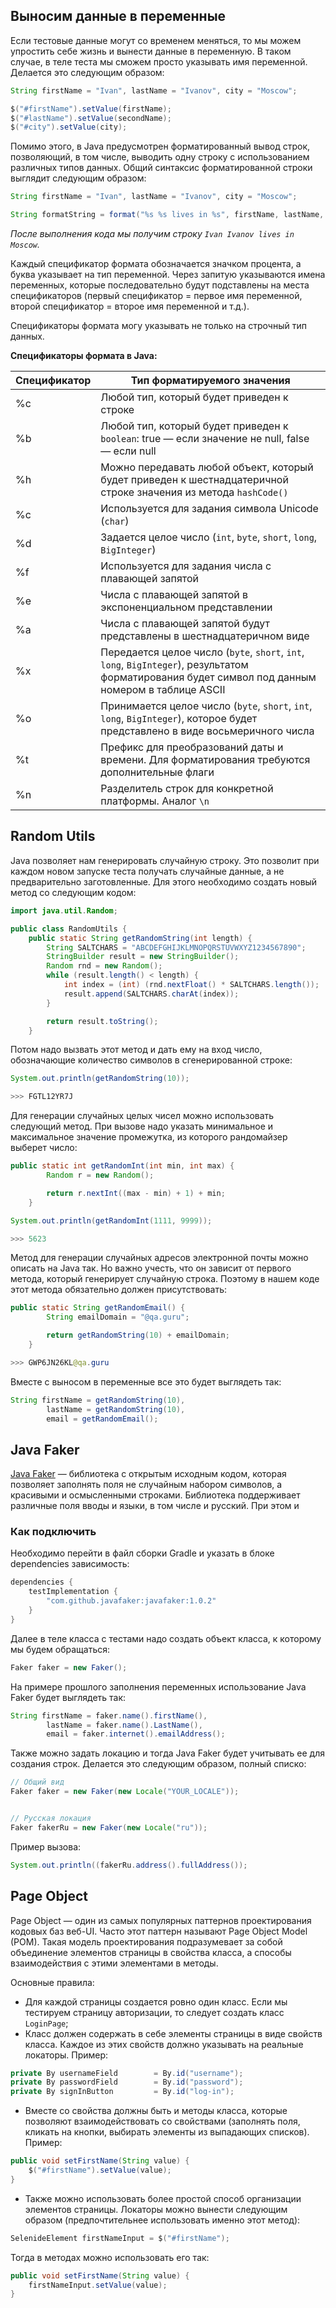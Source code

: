 ## Выносим данные в переменные 
Если тестовые данные могут со временем меняться, то мы можем упростить себе жизнь и вынести данные в переменную. В таком случае, в теле теста мы сможем просто указывать имя переменной. Делается это следующим образом:

```java
String firstName = "Ivan", lastName = "Ivanov", city = "Moscow";

$("#firstName").setValue(firstName);
$("#lastName").setValue(secondName);
$("#city").setValue(city);
```
Помимо этого, в Java предусмотрен форматированный вывод строк, позволяющий, в том числе, выводить одну строку с использованием различных типов данных. Общий синтаксис форматированной строки выглядит следующим образом: 

```java
String firstName = "Ivan", lastName = "Ivanov", city = "Moscow";

String formatString = format("%s %s lives in %s", firstName, lastName, city);
```
*После выполнения кода мы получим строку `Ivan Ivanov lives in Moscow`.*

Каждый спецификатор формата обозначается значком процента, а буква указывает на тип переменной. Через запитую указываются имена переменных, которые последовательно будут подставлены на места спецификаторов (первый спецификатор = первое имя переменной, второй спецификатор = второе имя переменной и т.д.).

Спецификаторы формата могу указывать не только на строчный тип данных. 

**Спецификаторы формата в Java:**

Спецификатор | 	Тип форматируемого значения
------       | ------
%c           | Любой тип, который будет приведен к строке
%b           | Любой тип, который будет приведен к `boolean`: true — если значение не null, false — если null
%h           | Можно передавать любой объект, который будет приведен к шестнадцатеричной строке значения из метода `hashCode()`
%c           | Используется для задания символа Unicode (`char`)
%d           | Задается целое число (`int`, `byte`, `short`, `long`, `BigInteger`)
%f           | Используется для задания числа с плавающей запятой
%e           | Числа с плавающей запятой в экспоненциальном представлении
%a           |Числа с плавающей запятой будут представлены в шестнадцатеричном виде
%x           | Передается целое число (`byte`, `short`, `int`, `long`, `BigInteger`), результатом форматирования будет символ под данным номером в таблице ASCII
%o           | Принимается целое число (`byte`, `short`, `int`, `long`, `BigInteger`), которое будет представлено в виде восьмеричного числа
%t           | Префикс для преобразований даты и времени. Для форматирования требуются дополнительные флаги
%n           | Разделитель строк для конкретной платформы. Аналог `\n`

## Random Utils 
Java позволяет нам генерировать случайную строку. Это позволит при каждом новом запуске теста получать случайные данные, а не предварительно заготовленные. Для этого необходимо создать новый метод со следующим кодом: 

```java
import java.util.Random;

public class RandomUtils {
    public static String getRandomString(int length) {
        String SALTCHARS = "ABCDEFGHIJKLMNOPQRSTUVWXYZ1234567890";
        StringBuilder result = new StringBuilder();
        Random rnd = new Random();
        while (result.length() < length) {
            int index = (int) (rnd.nextFloat() * SALTCHARS.length());
            result.append(SALTCHARS.charAt(index));
        }

        return result.toString();
    }
```

 Потом надо вызвать этот метод и дать ему на вход число, обозначающие количество символов в сгенерированной строке:
 
 ```java
System.out.println(getRandomString(10));

>>> FGTL12YR7J
 ```

Для генерации случайных целых чисел можно использовать следующий метод. При вызове надо указать минимальное и максимальное значение промежутка, из которого рандомайзер выберет число: 

```java
public static int getRandomInt(int min, int max) {
        Random r = new Random();

        return r.nextInt((max - min) + 1) + min;
    }

System.out.println(getRandomInt(1111, 9999));

>>> 5623
```

Метод для генерации случайных адресов электронной почты можно описать на Java так. Но важно учесть, что он зависит от первого метода, который генерирует случайную строка. Поэтому в нашем коде этот метода обязательно должен присутствовать: 

```java
public static String getRandomEmail() {
        String emailDomain = "@qa.guru";

        return getRandomString(10) + emailDomain;
    }

>>> GWP6JN26KL@qa.guru
```

Вместе с выносом в переменные все это будет выглядеть так:
```java
String firstName = getRandomString(10), 
        lastName = getRandomString(10), 
        email = getRandomEmail();
```

## Java Faker
[Java Faker](https://github.com/DiUS/java-faker) — библиотека с открытым исходным кодом, которая позволяет заполнять поля не случайным набором символов, а красивыми и осмысленными строками. Библиотека поддерживает различные поля вводы и языки, в том числе и русский. При этом и

### Как подключить
Необходимо перейти в файл сборки Gradle и указать в блоке dependencies зависимость: 
```groovy
dependencies {
    testImplementation {
        "com.github.javafaker:javafaker:1.0.2"
    }
}
```

Далее в теле класса с тестами надо создать объект класса, к которому мы будем обращаться: 
```java
Faker faker = new Faker();
```
На примере прошлого заполнения переменных использование Java Faker будет выглядеть так: 

```java
String firstName = faker.name().firstName(), 
        lastName = faker.name().LastName(), 
        email = faker.internet().emailAddress();
```

Также можно задать локацию и тогда Java Faker будет учитывать ее для создания строк. Делается это следующим образом, полный списко:

```java
// Общий вид
Faker faker = new Faker(new Locale("YOUR_LOCALE"));


// Русская локация
Faker fakerRu = new Faker(new Locale("ru"));
```

Пример вызова:
```java
System.out.println((fakerRu.address().fullAddress());
```

## Page Object 
Page Object — один из самых популярных паттернов проектирования кодовых баз веб-UI. Часто этот паттерн называют Page Object Model (POM). Такая модель проектирования подразумевает за собой объединение элементов страницы в свойства класса, а способы взаимодействия с этими элементами в методы. 

Основные правила:
- Для каждой страницы создается ровно один класс. Если мы тестируем страницу авторизации, то следует создать класс `LoginPage`;
- Класс должен содержать в себе элементы страницы в виде свойств класса. Каждое из этих свойств должно указывать на реальные локаторы. Пример:
```java
private By usernameField        = By.id("username");
private By passwordField        = By.id("password");
private By signInButton     	= By.id("log-in");
```
- Вместе со свойства должны быть и методы класса, которые позволяют взаимодействовать со свойствами (заполнять поля, кликать на кнопки, выбирать элементы из выпадающих списков). Пример:
```java
public void setFirstName(String value) {
    $("#firstName").setValue(value);
}
```
- Также можно использовать более простой способ организации элементов страницы. Локаторы можно вынести следующим образом (предпочтительнее использовать именно этот метод):
```java
SelenideElement firstNameInput = $("#firstName");
```
Тогда в методах можно использовать его так:
```java
public void setFirstName(String value) {
    firstNameInput.setValue(value);
}
```
